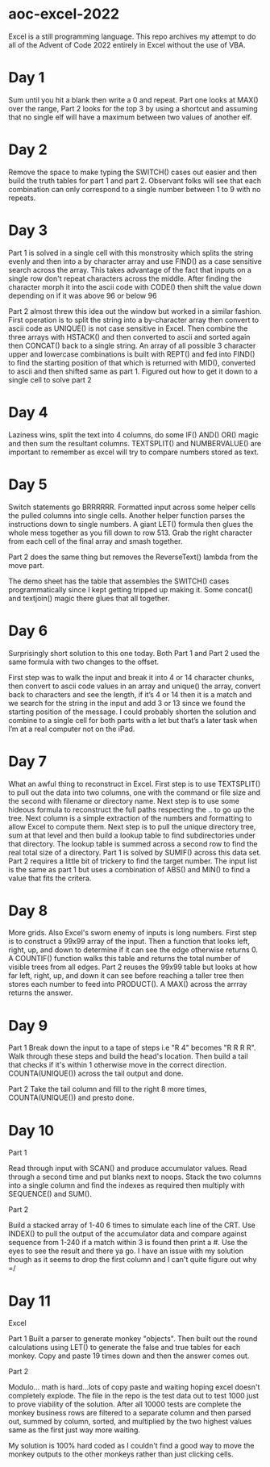 # aoc-excel-2022
Excel is a still programming language. This repo archives my attempt to do all of the Advent of Code 2022 entirely in Excel without the use of VBA.

# Day 1
Sum until you hit a blank then write a 0 and repeat. Part one looks at MAX() over the range, Part 2 looks for the top 3 by using a shortcut and assuming that no single elf will have a maximum between two values of another elf. 

# Day 2
Remove the space to make typing the SWITCH() cases out easier and then build the truth tables for part 1 and part 2. Observant folks will see that each combination can only correspond to a single number between 1 to 9 with no repeats.

# Day 3

Part 1 is solved in a single cell with this monstrosity which splits the string evenly and then into a by character array and use FIND() as a case sensitive search across the array. This takes advantage of the fact that inputs on a single row don't repeat characters across the middle. After finding the character morph it into the ascii code with CODE() then shift the value down depending on if it was above 96 or below 96

Part 2 almost threw this idea out the window but worked in a similar fashion. First operation is to split the string into a by-character array then convert to ascii code as UNIQUE() is not case sensitive in Excel. Then combine the three arrays with HSTACK() and then converted to ascii and sorted again then CONCAT() back to a single string. An array of all possible 3 character upper and lowercase combinations is built with REPT() and fed into FIND() to find the starting position of that which is returned with MID(), converted to ascii and then shifted same as part 1. Figured out how to get it down to a single cell to solve part 2

# Day 4

Laziness wins, split the text into 4 columns, do some IF() AND() OR() magic and then sum the resultant columns. TEXTSPLIT() and NUMBERVALUE() are important to remember as excel will try to compare numbers stored as text.

# Day 5

Switch statements go BRRRRRR. Formatted input across some helper cells the pulled columns into single cells. Another helper function parses the instructions down to single numbers. A giant LET() formula then glues the whole mess together as you fill down to row 513. Grab the right character from each cell of the final array and smash together.

Part 2 does the same thing but removes the ReverseText() lambda from the move part.

The demo sheet has the table that assembles the SWITCH() cases programmatically since I kept getting tripped up making it. Some concat() and textjoin() magic there glues that all together.

# Day 6

Surprisingly short solution to this one today. Both Part 1 and Part 2 used the same formula with two changes to the offset.

First step was to walk the input and break it into 4 or 14 character chunks, then convert to ascii code values in an array and unique() the array, convert back to characters and see the length, if it’s 4 or 14 then it is a match and we search for the string in the input and add 3 or 13 since we found the starting position of the message. I could probably shorten the solution and combine to a single cell for both parts with a let but that’s a later task when I’m at a real computer not on the iPad.

# Day 7

What an awful thing to reconstruct in Excel. First step is to use TEXTSPLIT() to pull out the data into two columns, one with the command or file size and the second with filename or directory name. Next step is to use some hideous formula to reconstruct the full paths respecting the .. to go up the tree. Next column is a simple extraction of the numbers and formatting to allow Excel to compute them. Next step is to pull the unique directory tree, sum at that level and then build a lookup table to find subdirectories under that directory. The lookup table is summed across a second row to find the real total size of a directory. Part 1 is solved by SUMIF() across this data set. Part 2 requires a little bit of trickery to find the target number. The input list is the same as part 1 but uses a combination of ABS() and MIN() to find a value that fits the critera.

# Day 8

More grids. Also Excel's sworn enemy of inputs is long numbers. First step is to construct a 99x99 array of the input. Then a function that looks left, right, up, and down to determine if it can see the edge otherwise returns 0. A COUNTIF() function walks this table and returns the total number of visible trees from all edges. Part 2 reuses the 99x99 table but looks at how far left, right, up, and down it can see before reaching a taller tree then stores each number to feed into PRODUCT(). A MAX() across the arrray returns the answer.

# Day 9

Part 1 Break down the input to a tape of steps i.e "R 4" becomes "R R R R". Walk through these steps and build the head's location. Then build a tail that checks if it's within 1 otherwise move in the correct direction. COUNTA(UNIQUE()) across the tail output and done.

Part 2 Take the tail column and fill to the right 8 more times, COUNTA(UNIQUE()) and presto done.

# Day 10

Part 1

Read through input with SCAN() and produce accumulator values. Read through a second time and put blanks next to noops. Stack the two columns into a single column and find the indexes as required then multiply with SEQUENCE() and SUM().

Part 2

Build a stacked array of 1-40 6 times to simulate each line of the CRT. Use INDEX() to pull the output of the accumulator data and compare against sequence from 1-240 if a match within 3 is found then print a #. Use the eyes to see the result and there ya go. I have an issue with my solution though as it seems to drop the first column and I can't quite figure out why =/

# Day 11

Excel

Part 1 Built a parser to generate monkey "objects". Then built out the round calculations using LET() to generate the false and true tables for each monkey. Copy and paste 19 times down and then the answer comes out.

Part 2

Modulo... math is hard...lots of copy paste and waiting hoping excel doesn't completely explode. The file in the repo is the test data out to test 1000 just to prove viability of the solution. After all 10000 tests are complete the monkey business rows are filtered to a separate column and then parsed out, summed by column, sorted, and multiplied by the two highest values same as the first just way more waiting.

My solution is 100% hard coded as I couldn't find a good way to move the monkey outputs to the other monkeys rather than just clicking cells.